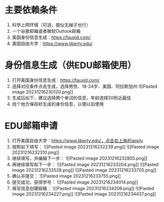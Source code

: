 # 主要依赖条件
1. 科学上网环境（可选，貌似无梯子也行）
2. 一个谷歌邮箱或者微软Outlook邮箱
3. 美国身份信息生成：https://fauxid.com/
4. 美国自由大学：https://www.liberty.edu/
# 身份信息生成（供EDU邮箱使用）
1. 打开美国身份信息生成：https://fauxid.com/
2. 选择对应条件点击生成，选择男性、18-24岁、美国、阿拉斯加州
![[Pasted image 20231216230120.png]]
3. 生成后如下，建议选择两个单词的信息，年龄选择20附近最佳
4. 找个地方保存好生成的身份信息，以便以后使用
# EDU邮箱申请
1. 打开美国自由大学：https://www.liberty.edu/，点击右上角的apply
2. 按照如下填写：
![[Pasted image 20231216232239.png]]
![[Pasted image 20231216232310.png]]
3. 继续填写，并编辑下一步：
![[Pasted image 20231216232805.png]]
4. 再继续填写和下一步：
![[Pasted image 20231216233204.png]]
![[Pasted image 20231216233528.png]]
![[Pasted image 20231216233705.png]]
5. 确认并提交：
![[Pasted image 20231216233755.png]]
6. 提交成功，获得学号：
![[Pasted image 20231216234014.png]]
7. 填写信息创建邮箱：
![[Pasted image 20231216234206.png]]
![[Pasted image 20231216234227.png]]
![[Pasted image 20231216234437.png]]

